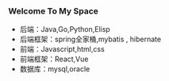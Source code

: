 ### Welcome To My Space

- 后端：Java,Go,Python,Elisp
- 后端框架：spring全家桶,mybatis , hibernate
- 前端：Javascript,html,css
- 前端框架：React,Vue
- 数据库：mysql,oracle

